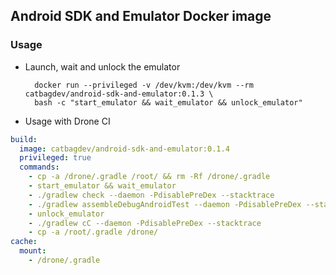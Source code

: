 ## Android SDK and Emulator Docker image

### Usage

* Launch, wait and unlock the emulator

        docker run --privileged -v /dev/kvm:/dev/kvm --rm catbagdev/android-sdk-and-emulator:0.1.3 \
        bash -c "start_emulator && wait_emulator && unlock_emulator"

* Usage with Drone CI      

```yml
build:
  image: catbagdev/android-sdk-and-emulator:0.1.4
  privileged: true
  commands:
    - cp -a /drone/.gradle /root/ && rm -Rf /drone/.gradle
    - start_emulator && wait_emulator
    - ./gradlew check --daemon -PdisablePreDex --stacktrace
    - ./gradlew assembleDebugAndroidTest --daemon -PdisablePreDex --stacktrace
    - unlock_emulator
    - ./gradlew cC --daemon -PdisablePreDex --stacktrace
    - cp -a /root/.gradle /drone/
cache:
  mount:
    - /drone/.gradle
```

